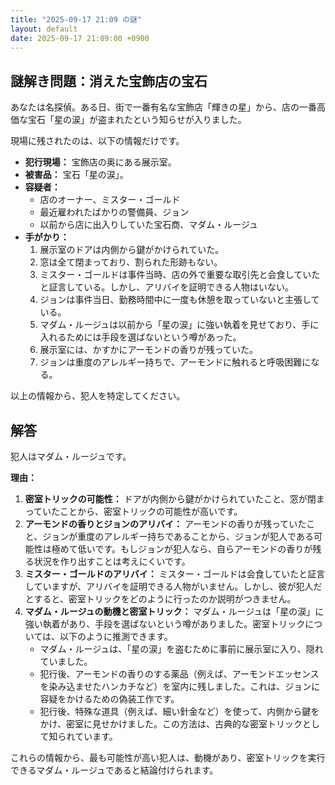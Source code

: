 ```yaml
---
title: "2025-09-17 21:09 の謎"
layout: default
date: 2025-09-17 21:09:00 +0900
---
```

## 謎解き問題：消えた宝飾店の宝石

あなたは名探偵。ある日、街で一番有名な宝飾店「輝きの星」から、店の一番高価な宝石「星の涙」が盗まれたという知らせが入りました。

現場に残されたのは、以下の情報だけです。

*   **犯行現場：** 宝飾店の奥にある展示室。
*   **被害品：** 宝石「星の涙」。
*   **容疑者：**
    *   店のオーナー、ミスター・ゴールド
    *   最近雇われたばかりの警備員、ジョン
    *   以前から店に出入りしていた宝石商、マダム・ルージュ
*   **手がかり：**
    1.  展示室のドアは内側から鍵がかけられていた。
    2.  窓は全て閉まっており、割られた形跡もない。
    3.  ミスター・ゴールドは事件当時、店の外で重要な取引先と会食していたと証言している。しかし、アリバイを証明できる人物はいない。
    4.  ジョンは事件当日、勤務時間中に一度も休憩を取っていないと主張している。
    5.  マダム・ルージュは以前から「星の涙」に強い執着を見せており、手に入れるためには手段を選ばないという噂があった。
    6.  展示室には、かすかにアーモンドの香りが残っていた。
    7.  ジョンは重度のアレルギー持ちで、アーモンドに触れると呼吸困難になる。

以上の情報から、犯人を特定してください。

## 解答

犯人はマダム・ルージュです。

**理由：**

1.  **密室トリックの可能性：** ドアが内側から鍵がかけられていたこと、窓が閉まっていたことから、密室トリックの可能性が高いです。
2.  **アーモンドの香りとジョンのアリバイ：** アーモンドの香りが残っていたこと、ジョンが重度のアレルギー持ちであることから、ジョンが犯人である可能性は極めて低いです。もしジョンが犯人なら、自らアーモンドの香りが残る状況を作り出すことは考えにくいです。
3.  **ミスター・ゴールドのアリバイ：** ミスター・ゴールドは会食していたと証言していますが、アリバイを証明できる人物がいません。しかし、彼が犯人だとすると、密室トリックをどのように行ったのか説明がつきません。
4.  **マダム・ルージュの動機と密室トリック：** マダム・ルージュは「星の涙」に強い執着があり、手段を選ばないという噂がありました。密室トリックについては、以下のように推測できます。
    *   マダム・ルージュは、「星の涙」を盗むために事前に展示室に入り、隠れていました。
    *   犯行後、アーモンドの香りのする薬品（例えば、アーモンドエッセンスを染み込ませたハンカチなど）を室内に残しました。これは、ジョンに容疑をかけるための偽装工作です。
    *   犯行後、特殊な道具（例えば、細い針金など）を使って、内側から鍵をかけ、密室に見せかけました。この方法は、古典的な密室トリックとして知られています。

これらの情報から、最も可能性が高い犯人は、動機があり、密室トリックを実行できるマダム・ルージュであると結論付けられます。
